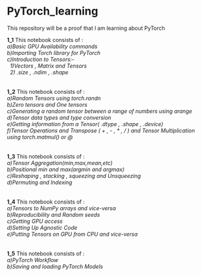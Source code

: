 # PyTorch_learning
This repository will be a proof that I am learning about PyTorch<br>

**1_1** This notebook consists of : <br>
*a)Basic GPU Availability commands*<br>
*b)Importing Torch library for PyTorch*<br>
*c)Introduction to Tensors:-*<br>
 &nbsp; *1)Vectors , Matrix and Tensors*<br>
 &nbsp; *2) .size , .ndim , .shape*<br>
<br>
<br>
**1_2** This notebook consists of : <br>
*a)Random Tensors using torch.randn*<br>
*b)Zero tensors and One tensors*<br>
*c)Generating a random tensor between a range of  numbers using arange*<br>
*d)Tensor data types and type conversion*<br>
*e)Getting information from a Tensor( .dtype , .shape , .device)*<br>
_f)Tensor Operations and Transpose ( + , - , * , / ) and Tensor Multiplication using torch.matmul() or @_  <br>
<br>
<br>
**1_3** This notebook consists of : <br>
*a)Tensor Aggregation(min,max,mean,etc)* <br>
*b)Positional min and max(argmin and argmax)* <br>
*c)Reshaping , stacking , squeezing and Unsqueezing* <br>
*d)Permuting and Indexing* <br>
<br>
<br>
**1_4** This notebook consists of : <br>
*a)Tensors to NumPy arrays and vice-versa*<br>
*b)Reproducibility and Random seeds*<br>
*c)Getting GPU access*<br>
*d)Setting Up Agnostic Code*<br>
*e)Putting Tensors on GPU from CPU and vice-versa*<br>
<br>
<br>
**1_5** This notebook consists of : <br>
*a)PyTorch Workflow*<br>
*b)Saving and loading PyTorch Models*<br>





